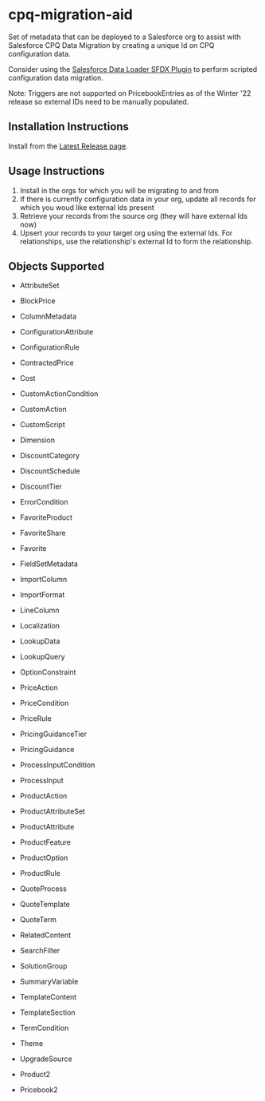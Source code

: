 # cpq-migration-aid

Set of metadata that can be deployed to a Salesforce org to assist with Salesforce CPQ Data Migration by creating a unique Id on CPQ configuration data.

Consider using the [Salesforce Data Loader SFDX Plugin](https://github.com/forcedotcom/SFDX-Data-Move-Utility) to perform scripted configuration data migration.

Note: Triggers are not supported on PricebookEntries as of the Winter '22 release so external IDs need to be manually populated.

## Installation Instructions

Install from the [Latest Release page](https://github.com/dmgerow/cpq-migration-aid/releases/latest/).

## Usage Instructions

1. Install in the orgs for which you will be migrating to and from
2. If there is currently configuration data in your org, update all records for which you woud like external Ids present
3. Retrieve your records from the source org (they will have external Ids now)
4. Upsert your records to your target org using the external Ids. For relationships, use the relationship's external Id to form the relationship.

## Objects Supported

- AttributeSet

- BlockPrice

- ColumnMetadata

- ConfigurationAttribute

- ConfigurationRule

- ContractedPrice

- Cost

- CustomActionCondition

- CustomAction

- CustomScript

- Dimension

- DiscountCategory

- DiscountSchedule

- DiscountTier

- ErrorCondition

- FavoriteProduct

- FavoriteShare

- Favorite

- FieldSetMetadata

- ImportColumn

- ImportFormat

- LineColumn

- Localization

- LookupData

- LookupQuery

- OptionConstraint

- PriceAction

- PriceCondition

- PriceRule

- PricingGuidanceTier

- PricingGuidance

- ProcessInputCondition

- ProcessInput

- ProductAction

- ProductAttributeSet

- ProductAttribute

- ProductFeature

- ProductOption

- ProductRule

- QuoteProcess

- QuoteTemplate

- QuoteTerm

- RelatedContent

- SearchFilter

- SolutionGroup

- SummaryVariable

- TemplateContent

- TemplateSection

- TermCondition

- Theme

- UpgradeSource

- Product2

- Pricebook2
